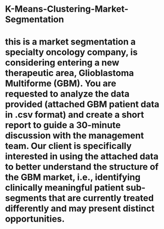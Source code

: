 # K-Means-Clustering-Market-Segmentation
# this is a market segmentation a specialty oncology company, is considering entering a new therapeutic area, Glioblastoma Multiforme (GBM).  You are requested to analyze the data provided (attached GBM patient data in .csv format) and create a short report to guide a 30-minute discussion with the management team.  Our client is specifically interested in using the attached data to better understand the structure of the GBM market, i.e., identifying clinically meaningful patient sub-segments that are currently treated differently and may present distinct opportunities.
